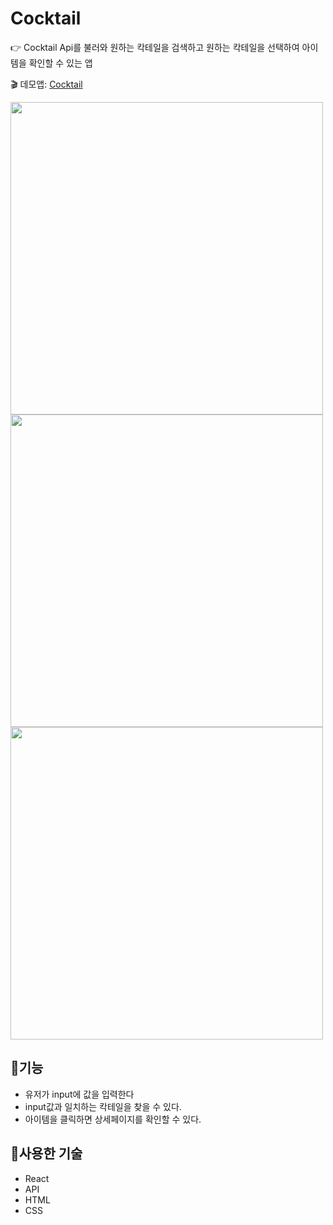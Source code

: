 # Cocktail
:point_right: Cocktail Api를 불러와 원하는 칵테일을 검색하고 원하는 칵테일을 선택하여 아이템을 확인할 수 있는 앱

:clapper: 데모앱: [Cocktail](https://earnest-dasik-7a5f4d.netlify.app/)

<img src="https://user-images.githubusercontent.com/117346671/235601817-af7c3027-262e-4ee0-be3a-9646d68d8a84.PNG" width="500"/>

<img src="https://user-images.githubusercontent.com/117346671/235602380-a930f503-133e-43aa-b516-2419d4a72983.PNG" width="500"/>

<img src="https://user-images.githubusercontent.com/117346671/235601830-957a75bb-fc90-4426-b13c-848f910f9f04.PNG" width="500"/>


## :memo:기능
+ 유저가 input에 값을 입력한다
+ input값과 일치하는 칵테일을 찾을 수 있다.
+ 아이템을 클릭하면 상세페이지를 확인할 수 있다.


## :hammer:사용한 기술
+ React
+ API
+ HTML
+ CSS
